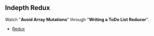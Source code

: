 ## Indepth Redux

Watch "**Avoid Array Mutations**" through "**Writing a ToDo List Reducer**".

* [Redux](https://egghead.io/courses/getting-started-with-redux)